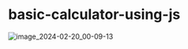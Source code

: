 # basic-calculator-using-js
![image_2024-02-20_00-09-13](https://github.com/mh-majumdar/basic-calculator-using-js/assets/66936454/de4e77bf-10a7-4c59-a856-c111f2fc29a2)
